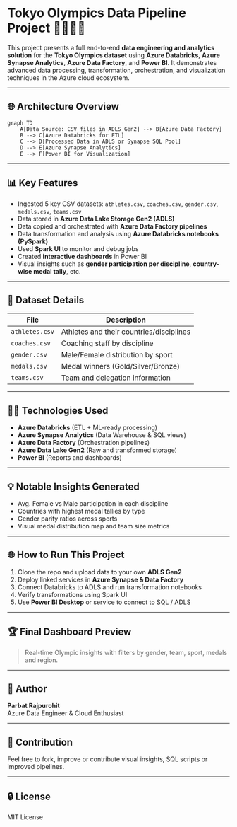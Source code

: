 # Tokyo Olympics Data Pipeline Project 🏋️‍♂️🏋️‍♀️

This project presents a full end-to-end **data engineering and analytics solution** for the **Tokyo Olympics dataset** using **Azure Databricks**, **Azure Synapse Analytics**, **Azure Data Factory**, and **Power BI**. It demonstrates advanced data processing, transformation, orchestration, and visualization techniques in the Azure cloud ecosystem.

---

## 🌐 Architecture Overview

```mermaid
graph TD
    A[Data Source: CSV files in ADLS Gen2] --> B[Azure Data Factory]
    B --> C[Azure Databricks for ETL]
    C --> D[Processed Data in ADLS or Synapse SQL Pool]
    D --> E[Azure Synapse Analytics]
    E --> F[Power BI for Visualization]
```

---

## 📊 Key Features

- Ingested 5 key CSV datasets: `athletes.csv`, `coaches.csv`, `gender.csv`, `medals.csv`, `teams.csv`
- Data stored in **Azure Data Lake Storage Gen2 (ADLS)**
- Data copied and orchestrated with **Azure Data Factory pipelines**
- Data transformation and analysis using **Azure Databricks notebooks (PySpark)**
- Used **Spark UI** to monitor and debug jobs
- Created **interactive dashboards** in Power BI
- Visual insights such as **gender participation per discipline**, **country-wise medal tally**, etc.

---

## 📂 Dataset Details

| File           | Description                          |
|----------------|--------------------------------------|
| `athletes.csv` | Athletes and their countries/disciplines |
| `coaches.csv`  | Coaching staff by discipline          |
| `gender.csv`   | Male/Female distribution by sport     |
| `medals.csv`   | Medal winners (Gold/Silver/Bronze)    |
| `teams.csv`    | Team and delegation information       |

---

## 👩‍💼 Technologies Used

- **Azure Databricks** (ETL + ML-ready processing)
- **Azure Synapse Analytics** (Data Warehouse & SQL views)
- **Azure Data Factory** (Orchestration pipelines)
- **Azure Data Lake Gen2** (Raw and transformed storage)
- **Power BI** (Reports and dashboards)

---

## 💡 Notable Insights Generated

- Avg. Female vs Male participation in each discipline
- Countries with highest medal tallies by type
- Gender parity ratios across sports
- Visual medal distribution map and team size metrics

---

## 🌐 How to Run This Project

1. Clone the repo and upload data to your own **ADLS Gen2**
2. Deploy linked services in **Azure Synapse & Data Factory**
3. Connect Databricks to ADLS and run transformation notebooks
4. Verify transformations using Spark UI
5. Use **Power BI Desktop** or service to connect to SQL / ADLS

---

## 🏆 Final Dashboard Preview
> Real-time Olympic insights with filters by gender, team, sport, medals and region.

---

## 👤 Author
**Parbat Rajpurohit**  
Azure Data Engineer & Cloud Enthusiast

---

## 🔧 Contribution
Feel free to fork, improve or contribute visual insights, SQL scripts or improved pipelines.

---

## 🔒 License
MIT License
